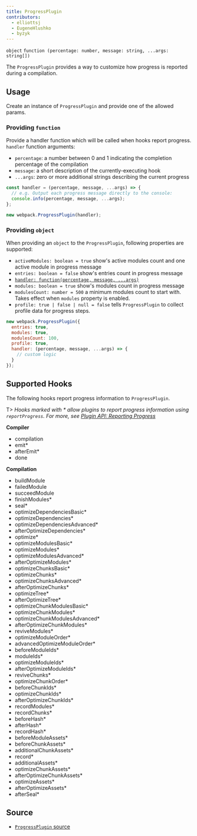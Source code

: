 ```yaml
---
title: ProgressPlugin
contributors:
  - elliottsj
  - EugeneHlushko
  - byzyk
---
```


`object` `function (percentage: number, message: string, ...args: string[])`

The `ProgressPlugin` provides a way to customize how progress is reported during a compilation.

## Usage

Create an instance of `ProgressPlugin` and provide one of the allowed params.

### Providing `function`
 
Provide a handler function which will be called when hooks report progress. `handler` function arguments:

- `percentage`: a number between 0 and 1 indicating the completion percentage of the compilation
- `message`: a short description of the currently-executing hook
- `...args`: zero or more additional strings describing the current progress


```js
const handler = (percentage, message, ...args) => {
  // e.g. Output each progress message directly to the console:
  console.info(percentage, message, ...args);
};

new webpack.ProgressPlugin(handler);
```

### Providing `object`

When providing an `object` to the `ProgressPlugin`, following properties are supported:

- `activeModules: boolean = true` show's active modules count and one active module in progress message
- `entries: boolean = false` show's entries count in progress message
- [`handler: function(percentage, message, ...args)`](#providing-function)
- `modules: boolean = true` show's modules count in progress message
- `modulesCount: number = 500` a minimum modules count to start with. Takes effect when `modules` property is enabled.
- `profile: true | false | null = false` tells `ProgressPlugin` to collect profile data for progress steps.


```js
new webpack.ProgressPlugin({
  entries: true,
  modules: true,
  modulesCount: 100,
  profile: true,
  handler: (percentage, message, ...args) => {
    // custom logic
  }
});
```


## Supported Hooks

The following hooks report progress information to `ProgressPlugin`.

T> _Hooks marked with * allow plugins to report progress information using `reportProgress`. For more, see [Plugin API: Reporting Progress](/api/plugins/#reporting-progress)_

__Compiler__

- compilation
- emit*
- afterEmit*
- done

__Compilation__

- buildModule
- failedModule
- succeedModule
- finishModules*
- seal*
- optimizeDependenciesBasic*
- optimizeDependencies*
- optimizeDependenciesAdvanced*
- afterOptimizeDependencies*
- optimize*
- optimizeModulesBasic*
- optimizeModules*
- optimizeModulesAdvanced*
- afterOptimizeModules*
- optimizeChunksBasic*
- optimizeChunks*
- optimizeChunksAdvanced*
- afterOptimizeChunks*
- optimizeTree*
- afterOptimizeTree*
- optimizeChunkModulesBasic*
- optimizeChunkModules*
- optimizeChunkModulesAdvanced*
- afterOptimizeChunkModules*
- reviveModules*
- optimizeModuleOrder*
- advancedOptimizeModuleOrder*
- beforeModuleIds*
- moduleIds*
- optimizeModuleIds*
- afterOptimizeModuleIds*
- reviveChunks*
- optimizeChunkOrder*
- beforeChunkIds*
- optimizeChunkIds*
- afterOptimizeChunkIds*
- recordModules*
- recordChunks*
- beforeHash*
- afterHash*
- recordHash*
- beforeModuleAssets*
- beforeChunkAssets*
- additionalChunkAssets*
- record*
- additionalAssets*
- optimizeChunkAssets*
- afterOptimizeChunkAssets*
- optimizeAssets*
- afterOptimizeAssets*
- afterSeal*

## Source

- [`ProgressPlugin` source](https://github.com/webpack/webpack/blob/master/lib/ProgressPlugin.js)
